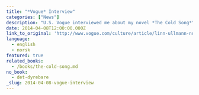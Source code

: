 ```yaml
---
title: "*Vogue* Interview"
categories: ["News"]
description: "U.S. Vogue interviewed me about my novel *The Cold Song*"
date: 2014-04-08T12:00:00.000Z
link_to_original: 'http://www.vogue.com/culture/article/linn-ullmann-novel-the-cold-song/#1'
language:
  - english
  - norsk
featured: true
related_books:
  - /books/the-cold-song.md
no_book:
  - det-dyrebare
_slug: 2014-04-08-vogue-interview
---
```


